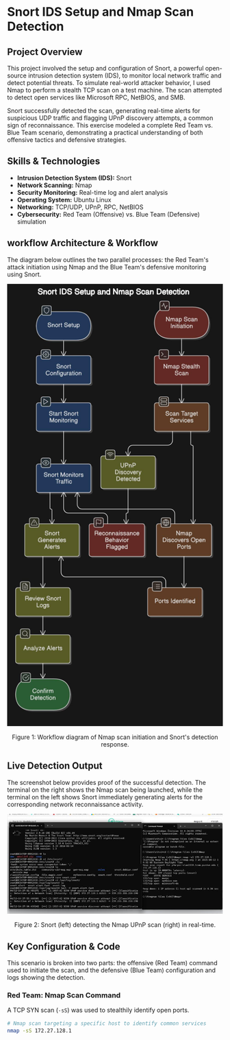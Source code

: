 # Snort IDS Setup and Nmap Scan Detection

##  Project Overview

This project involved the setup and configuration of Snort, a powerful open-source intrusion detection system (IDS), to monitor local network traffic and detect potential threats. To simulate real-world attacker behavior, I used Nmap to perform a stealth TCP scan on a test machine. The scan attempted to detect open services like Microsoft RPC, NetBIOS, and SMB.

Snort successfully detected the scan, generating real-time alerts for suspicious UDP traffic and flagging UPnP discovery attempts, a common sign of reconnaissance. This exercise modeled a complete Red Team vs. Blue Team scenario, demonstrating a practical understanding of both offensive tactics and defensive strategies.

##  Skills & Technologies

* **Intrusion Detection System (IDS):** Snort
* **Network Scanning:** Nmap
* **Security Monitoring:** Real-time log and alert analysis
* **Operating System:** Ubuntu Linux
* **Networking:** TCP/UDP, UPnP, RPC, NetBIOS
* **Cybersecurity:** Red Team (Offensive) vs. Blue Team (Defensive) simulation

##  workflow Architecture & Workflow

The diagram below outlines the two parallel processes: the Red Team's attack initiation using Nmap and the Blue Team's defensive monitoring using Snort.

<p align="center">
  <img src=".assets/Snort IDS Architecture.jpg" alt="Snort IDS Workflow" width="600"/>
</p>
<p align="center">Figure 1: Workflow diagram of Nmap scan initiation and Snort's detection response.</p>

##  Live Detection Output

The screenshot below provides proof of the successful detection. The terminal on the right shows the Nmap scan being launched, while the terminal on the left shows Snort immediately generating alerts for the corresponding network reconnaissance activity.

<p align="center">
  <img src=".assets/Snort Output.jpg" alt="Snort Detecting Nmap Scan" width="800"/>
</p>
<p align="center">Figure 2: Snort (left) detecting the Nmap UPnP scan (right) in real-time.</p>

##  Key Configuration & Code

This scenario is broken into two parts: the offensive (Red Team) command used to initiate the scan, and the defensive (Blue Team) configuration and logs showing the detection.

### Red Team: Nmap Scan Command

A TCP SYN scan (`-sS`) was used to stealthily identify open ports.

```bash
# Nmap scan targeting a specific host to identify common services
nmap -sS 172.27.128.1
